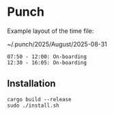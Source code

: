 # Punch
Example layout of the time file:

~/.punch/2025/August/2025-08-31
```
07:50 - 12:00: On-boarding
12:30 - 16:05: On-boarding
```

## Installation

```
cargo build --release
sudo ./install.sh
```
